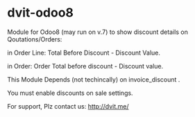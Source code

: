 dvit-odoo8
============

Module for Odoo8 (may run on v.7) to show discount details on Qoutations/Orders:

in Order Line: Total Before Discount - Discount Value.

in Order: Order Total before discount - Discount value.

This Module Depends (not techincally) on invoice_discount .

You must enable discounts on sale settings.

For support, Plz contact us: http://dvit.me/